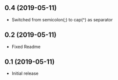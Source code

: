 0.4 (2019-05-11)
----------------
- Switched from semicolon(;) to cap(^) as separator

0.2 (2019-05-11)
----------------
- Fixed Readme

0.1 (2019-05-11)
----------------
- Initial release
